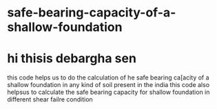 # safe-bearing-capacity-of-a-shallow-foundation
# hi thisis debargha sen
this code helps us to do the calculation of he safe bearing ca[acity of a shallow foundation in any kind of soil present in the india
this code also helpsus to calculate the safe bearing capacity for shallow foundation in different shear failre condition 
